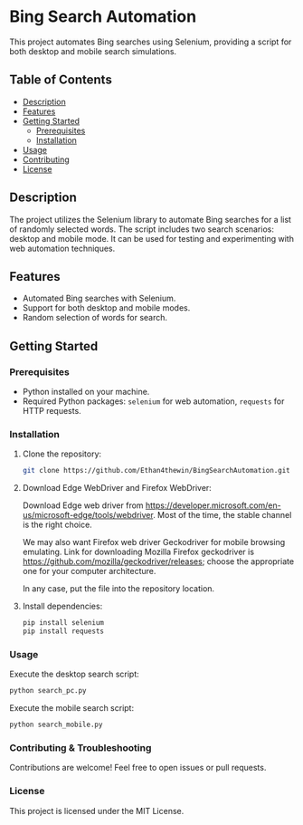 # Bing Search Automation

This project automates Bing searches using Selenium, providing a script for both desktop and mobile search simulations.

## Table of Contents

- [Description](#description)
- [Features](#features)
- [Getting Started](#getting-started)
  - [Prerequisites](#prerequisites)
  - [Installation](#installation)
- [Usage](#usage)
- [Contributing](#contributing)
- [License](#license)

## Description

The project utilizes the Selenium library to automate Bing searches for a list of randomly selected words. The script includes two search scenarios: desktop and mobile mode. It can be used for testing and experimenting with web automation techniques.

## Features

- Automated Bing searches with Selenium.
- Support for both desktop and mobile modes.
- Random selection of words for search.

## Getting Started

### Prerequisites

- Python installed on your machine.
- Required Python packages: `selenium` for web automation, `requests` for HTTP requests.

### Installation

1. Clone the repository:

   ```bash
   git clone https://github.com/Ethan4thewin/BingSearchAutomation.git
   ```
2. Download Edge WebDriver and Firefox WebDriver:

   Download Edge web driver from https://developer.microsoft.com/en-us/microsoft-edge/tools/webdriver. Most of the time, the stable channel is the right choice.
   
   We may also want Firefox web driver Geckodriver for mobile browsing emulating. Link for downloading Mozilla Firefox geckodriver is https://github.com/mozilla/geckodriver/releases; choose the appropriate one for your computer architecture.
   
   In any case, put the file into the repository location.

4. Install dependencies:

   ```bash
   pip install selenium
   pip install requests
   ```

### Usage

Execute the desktop search script:

```bash
python search_pc.py
```
Execute the mobile search script:

```bash
python search_mobile.py
```
### Contributing & Troubleshooting
Contributions are welcome! Feel free to open issues or pull requests.

### License
This project is licensed under the MIT License.
